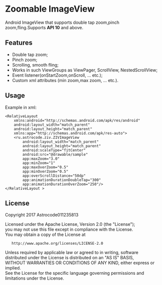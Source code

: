 # Zoomable ImageView

Android ImageView that supports double tap zoom,pinch zoom,fling.Supports **API 10** and above.

## Features

- Double tap zoom;
- Pinch zoom;
- Scrolling, smooth fling;
- Works in such ViewGroups as ViewPager, ScrollView, NestedScrollView;
- Event listener(onStartZoom,onScroll, ... etc.);
- Custom xml attributes (min zoom,max zoom, ... etc.).

## Usage

Example in xml:

    <RelativeLayout 
        xmlns:android="http://schemas.android.com/apk/res/android"
        android:layout_width="match_parent"
        android:layout_height="match_parent"
        xmlns:app="http://schemas.android.com/apk/res-auto">
        <ru.astrocode.ziv.ZIVImageView
            android:layout_width="match_parent"
            android:layout_height="match_parent"
            android:scaleType="fitCenter"
            android:src="@drawable/sample"
            app:maxZoom="3.0"
            app:minZoom="1"
            app:maxOverZoom="0.5"
            app:minOverZoom="0.5"
            app:overScrollDistance="50dp"
            app:animationDurationDoubleTap="300"
            app:animationDurationOverZoom="250"/>
    </RelativeLayout >

## License

Copyright 2017 Astrocode011235813

   Licensed under the Apache License, Version 2.0 (the "License");  
   you may not use this file except in compliance with the License.  
   You may obtain a copy of the License at

       http://www.apache.org/licenses/LICENSE-2.0

   Unless required by applicable law or agreed to in writing, software  
   distributed under the License is distributed on an "AS IS" BASIS,  
   WITHOUT WARRANTIES OR CONDITIONS OF ANY KIND, either express or implied.  
   See the License for the specific language governing permissions and  
   limitations under the License.
